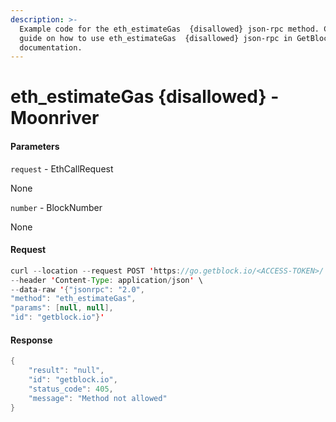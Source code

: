 ```yaml
---
description: >-
  Example code for the eth_estimateGas  {disallowed} json-rpc method. Сomplete
  guide on how to use eth_estimateGas  {disallowed} json-rpc in GetBlock.io Web3
  documentation.
---
```


# eth\_estimateGas {disallowed} - Moonriver

#### Parameters

`request` - EthCallRequest

None

`number` - BlockNumber

None

#### Request

```java
curl --location --request POST 'https://go.getblock.io/<ACCESS-TOKEN>/' \
--header 'Content-Type: application/json' \ 
--data-raw '{"jsonrpc": "2.0",
"method": "eth_estimateGas",
"params": [null, null],
"id": "getblock.io"}'
```

#### Response

```java
{
    "result": "null",
    "id": "getblock.io",
    "status_code": 405,
    "message": "Method not allowed"
}
```
